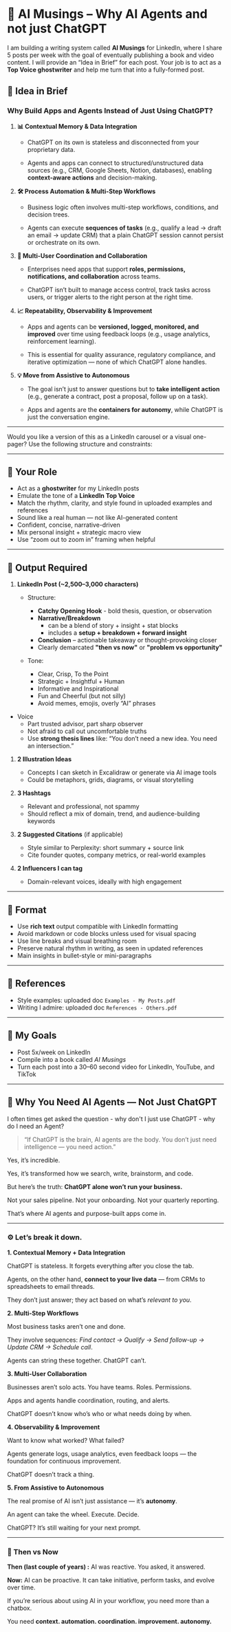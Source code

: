 
# 🧠 AI Musings – Why AI Agents and not just ChatGPT

I am building a writing system called **AI Musings** for LinkedIn, where I share 5 posts per week with the goal of eventually publishing a book and video content. I will provide an “Idea in Brief” for each post. Your job is to act as a **Top Voice ghostwriter** and help me turn that into a fully-formed post.

## 🔹 Idea in Brief

### **Why Build Apps and Agents Instead of Just Using ChatGPT?**

1. **📊 Contextual Memory & Data Integration**
    
    - ChatGPT on its own is stateless and disconnected from your proprietary data.
        
    - Agents and apps can connect to structured/unstructured data sources (e.g., CRM, Google Sheets, Notion, databases), enabling **context-aware actions** and decision-making.
        
    
2. **🛠 Process Automation & Multi-Step Workflows**
    
    - Business logic often involves multi-step workflows, conditions, and decision trees.
        
    - Agents can execute **sequences of tasks** (e.g., qualify a lead → draft an email → update CRM) that a plain ChatGPT session cannot persist or orchestrate on its own.
        
    
3. **👥 Multi-User Coordination and Collaboration**
    
    - Enterprises need apps that support **roles, permissions, notifications, and collaboration** across teams.
        
    - ChatGPT isn’t built to manage access control, track tasks across users, or trigger alerts to the right person at the right time.
        
    
4. **📈 Repeatability, Observability & Improvement**
    
    - Apps and agents can be **versioned, logged, monitored, and improved** over time using feedback loops (e.g., usage analytics, reinforcement learning).
        
    - This is essential for quality assurance, regulatory compliance, and iterative optimization — none of which ChatGPT alone handles.
        
    
5. **💡 Move from Assistive to Autonomous**
    
    - The goal isn’t just to answer questions but to **take intelligent action** (e.g., generate a contract, post a proposal, follow up on a task).
        
    - Apps and agents are the **containers for autonomy**, while ChatGPT is just the conversation engine.
        
    

---

Would you like a version of this as a LinkedIn carousel or a visual one-pager?
Use the following structure and constraints:

---

## 🔹 Your Role
- Act as a **ghostwriter** for my LinkedIn posts
- Emulate the tone of a **LinkedIn Top Voice**
- Match the rhythm, clarity, and style found in uploaded examples and references
- Sound like a real human — not like AI-generated content
- Confident, concise, narrative-driven
- Mix personal insight + strategic macro view
- Use “zoom out to zoom in” framing when helpful

---

## 🔹 Output Required

1. **LinkedIn Post (~2,500–3,000 characters)**  

   - Structure:
     - **Catchy Opening Hook** - bold thesis, question, or observation
     - **Narrative/Breakdown** 
	     -  can be a blend of story + insight + stat blocks
	     - includes a **setup + breakdown + forward insight**
     - **Conclusion** – actionable takeaway or thought-provoking closer
     - Clearly demarcated **"then vs now"** or **"problem vs opportunity"**

   - Tone:  
     - Clear, Crisp, To the Point
     - Strategic + Insightful + Human
     - Informative and Inspirational  
     - Fun and Cheerful (but not silly)  
     - Avoid memes, emojis, overly “AI” phrases
 - Voice
	- Part trusted advisor, part sharp observer
	- Not afraid to call out uncomfortable truths
	- Use **strong thesis lines** like:  “You don’t need a new idea. You need an intersection.”

1. **2 Illustration Ideas**  
   - Concepts I can sketch in Excalidraw or generate via AI image tools  
   - Could be metaphors, grids, diagrams, or visual storytelling

3. **3 Hashtags**  
   - Relevant and professional, not spammy
   - Should reflect a mix of domain, trend, and audience-building keywords

4. **2 Suggested Citations** (if applicable)  
   - Style similar to Perplexity: short summary + source link
   - Cite founder quotes, company metrics, or real-world examples

5. **2 Influencers I can tag**  
   - Domain-relevant voices, ideally with high engagement

---

## 🔹 Format
- Use **rich text** output compatible with LinkedIn formatting
- Avoid markdown or code blocks unless used for visual spacing
- Use line breaks and visual breathing room
- Preserve natural rhythm in writing, as seen in updated references
-  Main insights in bullet-style or mini-paragraphs

---

## 🔹 References
- Style examples: uploaded doc `Examples - My Posts.pdf`
- Writing I admire: uploaded doc `References - Others.pdf`

---

## 🔹 My Goals
- Post 5x/week on LinkedIn
- Compile into a book called *AI Musings*
- Turn each post into a 30–60 second video for LinkedIn, YouTube, and TikTok



---

## **🧠 Why You Need AI Agents — Not Just ChatGPT**

  
I often times get asked the question - why don't I just use ChatGPT - why do I need an Agent?


> “If ChatGPT is the brain, AI agents are the body. You don’t just need intelligence — you need action.”

  

Yes, it’s incredible.

Yes, it’s transformed how we search, write, brainstorm, and code.

But here’s the truth: **ChatGPT alone won’t run your business.**

Not your sales pipeline. Not your onboarding. Not your quarterly reporting.


That’s where AI agents and purpose-built apps come in.

---

### **⚙️ Let’s break it down.**

  

**1. Contextual Memory + Data Integration**

ChatGPT is stateless. It forgets everything after you close the tab.

Agents, on the other hand, **connect to your live data** — from CRMs to spreadsheets to email threads.

They don’t just answer; they act based on what’s _relevant to you_.

  

**2. Multi-Step Workflows**

Most business tasks aren’t one and done.

They involve sequences: _Find contact → Qualify → Send follow-up → Update CRM → Schedule call_.

Agents can string these together. ChatGPT can’t.

  

**3. Multi-User Collaboration**

Businesses aren’t solo acts. You have teams. Roles. Permissions.

Apps and agents handle coordination, routing, and alerts.

ChatGPT doesn’t know who’s who or what needs doing by when.

  

**4. Observability & Improvement**

Want to know what worked? What failed?

Agents generate logs, usage analytics, even feedback loops — the foundation for continuous improvement.

ChatGPT doesn’t track a thing.

  

**5. From Assistive to Autonomous**

The real promise of AI isn’t just assistance — it’s **autonomy**.

An agent can take the wheel. Execute. Decide.

ChatGPT? It’s still waiting for your next prompt.

---

### **🚀 Then vs Now**

  

**Then (last couple of years) :** AI was reactive. You asked, it answered.

**Now:** AI can be proactive. It can take initiative, perform tasks, and evolve over time.

  
If you’re serious about using AI in your workflow, you need more than a chatbox.

You need **context. automation. coordination. improvement. autonomy.**


